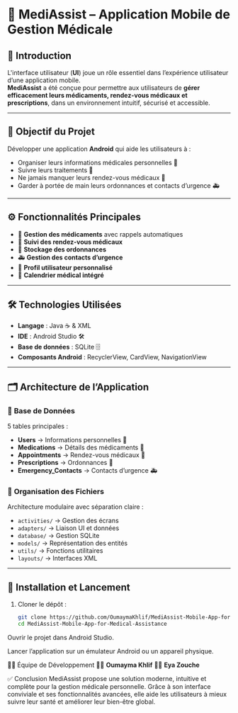 # 📱 MediAssist – Application Mobile de Gestion Médicale  

## 📌 **Introduction**  
L'interface utilisateur (**UI**) joue un rôle essentiel dans l’expérience utilisateur d’une application mobile.  
**MediAssist** a été conçue pour permettre aux utilisateurs de **gérer efficacement leurs médicaments, rendez-vous médicaux et prescriptions**, dans un environnement intuitif, sécurisé et accessible.  

---

## 🎯 **Objectif du Projet**  
Développer une application **Android** qui aide les utilisateurs à :  
- Organiser leurs informations médicales personnelles 🧾  
- Suivre leurs traitements 💊  
- Ne jamais manquer leurs rendez-vous médicaux 📅  
- Garder à portée de main leurs ordonnances et contacts d’urgence 🚑  

---

## ⚙️ **Fonctionnalités Principales**  
- 💊 **Gestion des médicaments** avec rappels automatiques  
- 📅 **Suivi des rendez-vous médicaux**  
- 🧾 **Stockage des ordonnances**  
- 🚑 **Gestion des contacts d’urgence**  
- 👤 **Profil utilisateur personnalisé**  
- 📆 **Calendrier médical intégré**  

---

## 🛠️ **Technologies Utilisées**  
- **Langage** : Java ☕ & XML  
- **IDE** : Android Studio 🛠️  
- **Base de données** : SQLite 🗄️  
- **Composants Android** : RecyclerView, CardView, NavigationView  

---

## 🗂️ **Architecture de l’Application**  

### 📌 **Base de Données**  
5 tables principales :  
- **Users** → Informations personnelles 👤  
- **Medications** → Détails des médicaments 💊  
- **Appointments** → Rendez-vous médicaux 📅  
- **Prescriptions** → Ordonnances 🧾  
- **Emergency_Contacts** → Contacts d’urgence 🚑  

### 📌 **Organisation des Fichiers**  
Architecture modulaire avec séparation claire :  
- `activities/` → Gestion des écrans  
- `adapters/` → Liaison UI et données  
- `database/` → Gestion SQLite  
- `models/` → Représentation des entités  
- `utils/` → Fonctions utilitaires  
- `layouts/` → Interfaces XML  

---

## 🚀 **Installation et Lancement**  

1. Cloner le dépôt :  
   ```bash
   git clone https://github.com/OumaymaKhlif/MediAssist-Mobile-App-for-Medical-Assistance.git
   cd MediAssist-Mobile-App-for-Medical-Assistance
Ouvrir le projet dans Android Studio.

Lancer l’application sur un émulateur Android ou un appareil physique.

🧑‍💻 Équipe de Développement
👩‍💻 **Oumayma Khlif**
👩‍💻 **Eya Zouche**

✅ Conclusion
MediAssist propose une solution moderne, intuitive et complète pour la gestion médicale personnelle.
Grâce à son interface conviviale et ses fonctionnalités avancées, elle aide les utilisateurs à mieux suivre leur santé et améliorer leur bien-être global.

